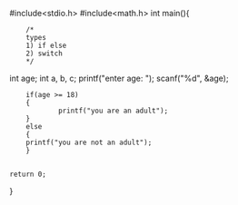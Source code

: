 #include<stdio.h>
#include<math.h>
int main(){

        /*
        types
        1) if else
        2) switch
        */

int age;
int a, b, c;
printf("enter age: ");
scanf("%d", &age);

        if(age >= 18)
        {
                printf("you are an adult");    
        }
        else
        {
        printf("you are not an adult");
        }


    return 0;
}
